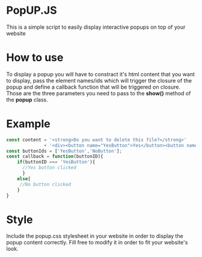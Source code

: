 # PopUP.JS
This is a simple script to easily display interactive popups on top of your website

# How to use
To display a popup you will have to constract it's html content that you want to display, pass the element names/ids which will trigger the closure of the popup and define a callback function that will be triggered on closure.
Those are the three parameters you need to pass to the **show()** method of the **popup** class.

# Example

```javascript
const content = '<strong>Do you want to delete this file?</strong>'
              + '<div><button name="YesButton">Yes</button><button name="NoButton">No</button></div>';
const buttonIds = ['YesButton','NoButton'];
const callback = function(buttonID){
    if(buttonID === 'YesButton'){
      //Yes button clicked
      }
    else{
     //No button clicked
    }
}
```

# Style
Include the popup.css stylesheet in your website in order to display the popup content correctly. Fill free to modify it in order to fit your website's look.
